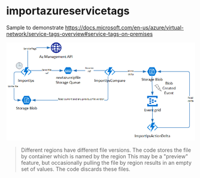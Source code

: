 # importazureservicetags

Sample to demonstrate https://docs.microsoft.com/en-us/azure/virtual-network/service-tags-overview#service-tags-on-premises

![App Architecture](Drawing.png)

> Different regions have different file versions. The code stores the file by container which is named by the region
> This may be a "preview" feature, but occasionally pulling the file by region results in an empty set of values. The code discards these files.
